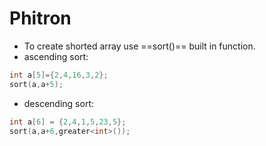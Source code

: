 # Phitron
- To create shorted array use ==sort()== built in function.
- ascending sort:
```c++
int a[5]={2,4,16,3,2};
sort(a,a+5);
```
- descending sort:
```c++
int a[6] = {2,4,1,5,23,5};
sort(a,a+6,greater<int>());
```
